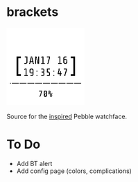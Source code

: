 # brackets

![screenshot](screenshots/chalk.png)

Source for the [inspired](http://images.dannychoo.com/cgm/images/post/20160110/27334/187577/original/dc17381b83f536b328fb1e8afd6ea602.jpg) Pebble watchface.


# To Do

- Add BT alert
- Add config page (colors, complications)
